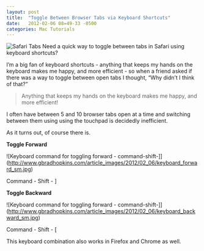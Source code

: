 ```yaml
---
layout: post
title:  "Toggle Between Browser Tabs via Keyboard Shortcuts"
date:   2012-02-06 08=49-33 -0500
categories: Mac Tutorials
---
```


![Safari Tabs](http://gbradhopkins.com/images/uploads/tutorials/tabs.JPG)
Need a quick way to toggle between tabs in Safari using keyboard shortcuts? 

I’m a big fan of keyboard shortcuts - anything that keeps my hands on the keyboard makes me happy, and more efficient - so when a friend asked if there was a way to toggle between open tabs I thought, “Why didn’t I think of that?”

> Anything that keeps my hands on the keyboard makes me happy, and more efficient!

I often have between 5 and 10 browser tabs open at a time and switching between them using using the touchpad is decidedly inefficient.

As it turns out, of course there is.

**Toggle Forward**

![Keyboard command for toggling forward - command-shift-]](http://www.gbradhopkins.com/article_images/2012/02_06/keyboard_forward_sm.jpg)

Command - Shift - ]

**Toggle Backward**

![Keyboard command for toggling forward - command-shift-]](http://www.gbradhopkins.com/article_images/2012/02_06/keyboard_backward_sm.jpg)

Command - Shift - [

This keyboard combination also works in Firefox and Chrome as well.
